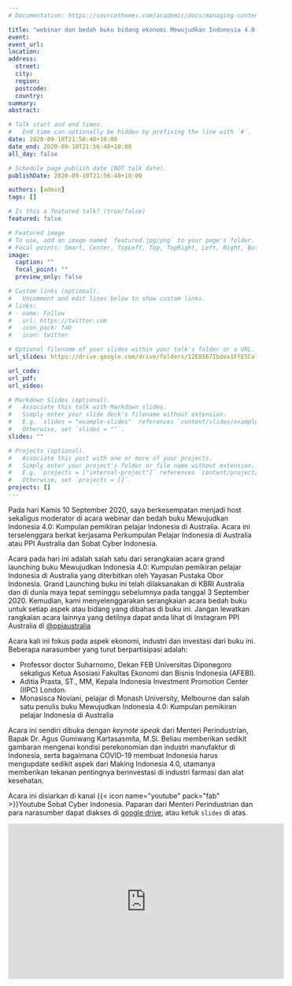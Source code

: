 ```yaml
---
# Documentation: https://sourcethemes.com/academic/docs/managing-content/

title: "webinar dan bedah buku bidang ekonomi Mewujudkan Indonesia 4.0: Kumpulan pemikiran pelajar Indonesia di Australia"
event:
event_url:
location:
address:
  street:
  city:
  region:
  postcode:
  country:
summary:
abstract:

# Talk start and end times.
#   End time can optionally be hidden by prefixing the line with `#`.
date: 2020-09-10T21:56:48+10:00
date_end: 2020-09-10T21:56:48+10:00
all_day: false

# Schedule page publish date (NOT talk date).
publishDate: 2020-09-10T21:56:48+10:00

authors: [admin]
tags: []

# Is this a featured talk? (true/false)
featured: false

# Featured image
# To use, add an image named `featured.jpg/png` to your page's folder. 
# Focal points: Smart, Center, TopLeft, Top, TopRight, Left, Right, BottomLeft, Bottom, BottomRight.
image:
  caption: ""
  focal_point: ""
  preview_only: false

# Custom links (optional).
#   Uncomment and edit lines below to show custom links.
# links:
# - name: Follow
#   url: https://twitter.com
#   icon_pack: fab
#   icon: twitter

# Optional filename of your slides within your talk's folder or a URL.
url_slides: https://drive.google.com/drive/folders/12E8567Ibdex1FfE5ColmqvKeKmIQx8Wn?usp=sharing

url_code:
url_pdf:
url_video:

# Markdown Slides (optional).
#   Associate this talk with Markdown slides.
#   Simply enter your slide deck's filename without extension.
#   E.g. `slides = "example-slides"` references `content/slides/example-slides.md`.
#   Otherwise, set `slides = ""`.
slides: ""

# Projects (optional).
#   Associate this post with one or more of your projects.
#   Simply enter your project's folder or file name without extension.
#   E.g. `projects = ["internal-project"]` references `content/project/deep-learning/index.md`.
#   Otherwise, set `projects = []`.
projects: []
---
```


Pada hari Kamis 10 September 2020, saya berkesempatan menjadi host sekaligus moderator di acara webinar dan bedah buku Mewujudkan Indonesia 4.0: Kumpulan pemikiran pelajar Indonesia di Australia. Acara ini terselenggara berkat kerjasama Perkumpulan Pelajar Indonesia di Australia atau PPI Australia dan Sobat Cyber Indonesia.

Acara pada hari ini adalah salah satu dari serangkaian acara grand launching buku Mewujudkan Indonesia 4.0: Kumpulan pemikiran pelajar Indonesia di Australia yang diterbitkan oleh Yayasan Pustaka Obor Indonesia. Grand Launching buku ini telah dilaksanakan di KBRI Australia dan di dunia maya tepat seminggu sebelumnya pada tanggal 3 September 2020. Kemudian, kami menyelenggarakan serangkaian acara bedah buku untuk setiap aspek atau bidang yang dibahas di buku ini. Jangan lewatkan rangkaian acara lainnya yang detilnya dapat anda lihat di Instagram PPI Australia di [@ppiaustralia](https://www.instagram.com/ppiaustralia/?hl=en)

Acara kali ini fokus pada aspek ekonomi, industri dan investasi dari buku ini. Beberapa narasumber yang turut berpartisipasi adalah:

- Professor doctor Suharnomo, Dekan FEB Universitas Diponegoro sekaligus Ketua Asosiasi Fakultas Ekonomi dan Bisnis Indonesia (AFEBI). 
- Aditia Prasta, ST., MM, Kepala Indonesia Investment Promotion Center (IIPC) London. 
- Monasisca Noviani, pelajar di Monash University, Melbourne dan salah satu penulis buku Mewujudkan Indonesia 4.0: Kumpulan pemikiran pelajar Indonesia di Australia

Acara ini sendiri dibuka dengan *keynote speak* dari Menteri Perindustrian, Bapak Dr. Agus Gumiwang Kartasasmita, M.Si. Beliau memberikan sedikit gambaran mengenai kondisi perekonomian dan industri manufaktur di Indonesia, serta bagaimana COVID-19 membuat Indonesia harus mengupdate sedikit aspek dari Making Indonesia 4.0, utamanya memberikan tekanan pentingnya berinvestasi di industri farmasi dan alat kesehatan.

Acara ini disiarkan di kanal {{< icon name="youtube" pack="fab" >}}Youtube Sobat Cyber Indonesia. Paparan dari Menteri Perindustrian dan para narasumber dapat diakses di [google drive](https://drive.google.com/drive/folders/12E8567Ibdex1FfE5ColmqvKeKmIQx8Wn?usp=sharing), atau ketuk `slides` di atas.

<iframe width="560" height="315" src="https://www.youtube.com/embed/sqfMf4WN_d4" frameborder="0" allow="accelerometer; autoplay; encrypted-media; gyroscope; picture-in-picture" allowfullscreen></iframe>